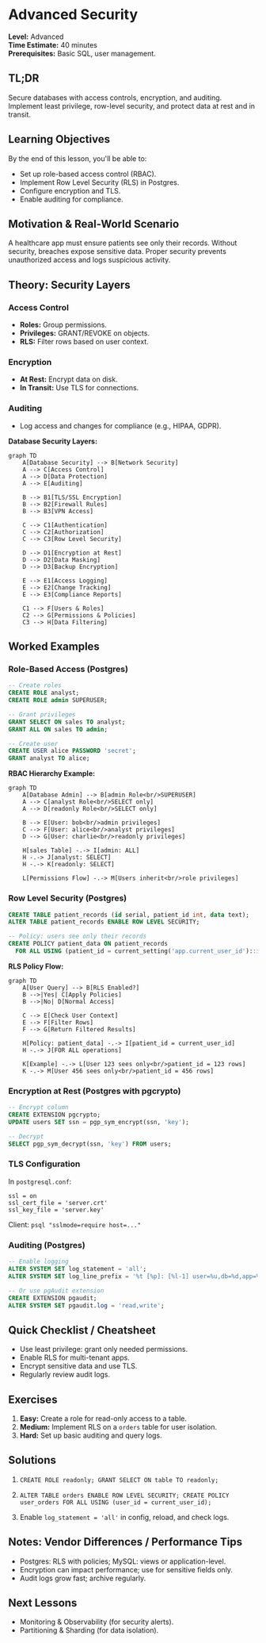 # Advanced Security

**Level:** Advanced  
**Time Estimate:** 40 minutes  
**Prerequisites:** Basic SQL, user management.

## TL;DR
Secure databases with access controls, encryption, and auditing. Implement least privilege, row-level security, and protect data at rest and in transit.

## Learning Objectives
By the end of this lesson, you'll be able to:
- Set up role-based access control (RBAC).
- Implement Row Level Security (RLS) in Postgres.
- Configure encryption and TLS.
- Enable auditing for compliance.

## Motivation & Real-World Scenario
A healthcare app must ensure patients see only their records. Without security, breaches expose sensitive data. Proper security prevents unauthorized access and logs suspicious activity.

## Theory: Security Layers

### Access Control
- **Roles:** Group permissions.
- **Privileges:** GRANT/REVOKE on objects.
- **RLS:** Filter rows based on user context.

### Encryption
- **At Rest:** Encrypt data on disk.
- **In Transit:** Use TLS for connections.

### Auditing
- Log access and changes for compliance (e.g., HIPAA, GDPR).

**Database Security Layers:**
```mermaid
graph TD
    A[Database Security] --> B[Network Security]
    A --> C[Access Control]
    A --> D[Data Protection]
    A --> E[Auditing]
    
    B --> B1[TLS/SSL Encryption]
    B --> B2[Firewall Rules]
    B --> B3[VPN Access]
    
    C --> C1[Authentication]
    C --> C2[Authorization]
    C --> C3[Row Level Security]
    
    D --> D1[Encryption at Rest]
    D --> D2[Data Masking]
    D --> D3[Backup Encryption]
    
    E --> E1[Access Logging]
    E --> E2[Change Tracking]
    E --> E3[Compliance Reports]
    
    C1 --> F[Users & Roles]
    C2 --> G[Permissions & Policies]
    C3 --> H[Data Filtering]
```

## Worked Examples

### Role-Based Access (Postgres)
```sql
-- Create roles
CREATE ROLE analyst;
CREATE ROLE admin SUPERUSER;

-- Grant privileges
GRANT SELECT ON sales TO analyst;
GRANT ALL ON sales TO admin;

-- Create user
CREATE USER alice PASSWORD 'secret';
GRANT analyst TO alice;
```

**RBAC Hierarchy Example:**
```mermaid
graph TD
    A[Database Admin] --> B[admin Role<br/>SUPERUSER]
    A --> C[analyst Role<br/>SELECT only]
    A --> D[readonly Role<br/>SELECT only]
    
    B --> E[User: bob<br/>admin privileges]
    C --> F[User: alice<br/>analyst privileges]
    D --> G[User: charlie<br/>readonly privileges]
    
    H[sales Table] -.-> I[admin: ALL]
    H -.-> J[analyst: SELECT]
    H -.-> K[readonly: SELECT]
    
    L[Permissions Flow] -.-> M[Users inherit<br/>role privileges]
```

### Row Level Security (Postgres)
```sql
CREATE TABLE patient_records (id serial, patient_id int, data text);
ALTER TABLE patient_records ENABLE ROW LEVEL SECURITY;

-- Policy: users see only their records
CREATE POLICY patient_data ON patient_records
  FOR ALL USING (patient_id = current_setting('app.current_user_id')::int);
```

**RLS Policy Flow:**
```mermaid
graph TD
    A[User Query] --> B[RLS Enabled?]
    B -->|Yes| C[Apply Policies]
    B -->|No| D[Normal Access]
    
    C --> E[Check User Context]
    E --> F[Filter Rows]
    F --> G[Return Filtered Results]
    
    H[Policy: patient_data] -.-> I[patient_id = current_user_id]
    H -.-> J[FOR ALL operations]
    
    K[Example] -.-> L[User 123 sees only<br/>patient_id = 123 rows]
    K -.-> M[User 456 sees only<br/>patient_id = 456 rows]
```

### Encryption at Rest (Postgres with pgcrypto)
```sql
-- Encrypt column
CREATE EXTENSION pgcrypto;
UPDATE users SET ssn = pgp_sym_encrypt(ssn, 'key');

-- Decrypt
SELECT pgp_sym_decrypt(ssn, 'key') FROM users;
```

### TLS Configuration
In `postgresql.conf`:
```
ssl = on
ssl_cert_file = 'server.crt'
ssl_key_file = 'server.key'
```

Client: `psql "sslmode=require host=..."`

### Auditing (Postgres)
```sql
-- Enable logging
ALTER SYSTEM SET log_statement = 'all';
ALTER SYSTEM SET log_line_prefix = '%t [%p]: [%l-1] user=%u,db=%d,app=%a,client=%h ';

-- Or use pgAudit extension
CREATE EXTENSION pgaudit;
ALTER SYSTEM SET pgaudit.log = 'read,write';
```

## Quick Checklist / Cheatsheet
- Use least privilege: grant only needed permissions.
- Enable RLS for multi-tenant apps.
- Encrypt sensitive data and use TLS.
- Regularly review audit logs.

## Exercises

1. **Easy:** Create a role for read-only access to a table.
2. **Medium:** Implement RLS on a `orders` table for user isolation.
3. **Hard:** Set up basic auditing and query logs.

## Solutions

1. `CREATE ROLE readonly; GRANT SELECT ON table TO readonly;`

2. `ALTER TABLE orders ENABLE ROW LEVEL SECURITY; CREATE POLICY user_orders FOR ALL USING (user_id = current_user_id);`

3. Enable `log_statement = 'all'` in config, reload, and check logs.

## Notes: Vendor Differences / Performance Tips
- Postgres: RLS with policies; MySQL: views or application-level.
- Encryption can impact performance; use for sensitive fields only.
- Audit logs grow fast; archive regularly.

## Next Lessons
- Monitoring & Observability (for security alerts).
- Partitioning & Sharding (for data isolation).

